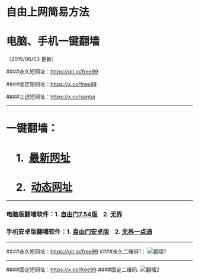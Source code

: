 # 自由上网简易方法
# 电脑、手机一键翻墙
（2015/06/03 更新）

####永久短网址：https://git.io/free99

####固定短网址：https://x.co/free99

####三退短网址：https://x.co/santui

***

#  一键翻墙：

#  &nbsp;&nbsp;&nbsp;&nbsp;1.&nbsp;&nbsp;<a href="https://d1990rmk2ck7n4.cloudfront.net" target="_blank">最新网址</a>

#  &nbsp;&nbsp;&nbsp;&nbsp;2.&nbsp;&nbsp;<a href="https://x.co/free99" target="_blank">动态网址</a>


***

### 电脑版翻墙软件：1. <a href="https://d1990rmk2ck7n4.cloudfront.net/fga01.php?fid=fg754p.zip" target="_blank">自由门7.54版</a>&nbsp;&nbsp;&nbsp;&nbsp;2. <a href="https://d1990rmk2ck7n4.cloudfront.net/fga01.php?fid=u1405.zip" target="_blank">无界</a>

### 手机安卓版翻墙软件：1. <a href="https://d1990rmk2ck7n4.cloudfront.net/fga01.php?fid=fgma32.apk" target="_blank">自由门安卓版</a>&nbsp;&nbsp;&nbsp;&nbsp;2. <a href="https://d1990rmk2ck7n4.cloudfront.net/fga01.php?fid=um3.1.apk" target="_blank">无界一点通</a>

***

####永久短网址：https://git.io/free99
####永久二维码1：
![翻墙1](https://d1990rmk2ck7n4.cloudfront.net/pic/yjfq0.png)

***

####固定短网址：https://x.co/free99
####固定二维码:
![翻墙2](https://d1990rmk2ck7n4.cloudfront.net/pic/yjfq1.png)
